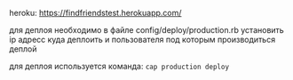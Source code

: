 heroku: https://findfriendstest.herokuapp.com/

для деплоя
необходимо в файле config/deploy/production.rb установить ip адресс куда деплоить и пользователя под которым производиться деплой

для деплоя используется команда:
```cap production deploy```
